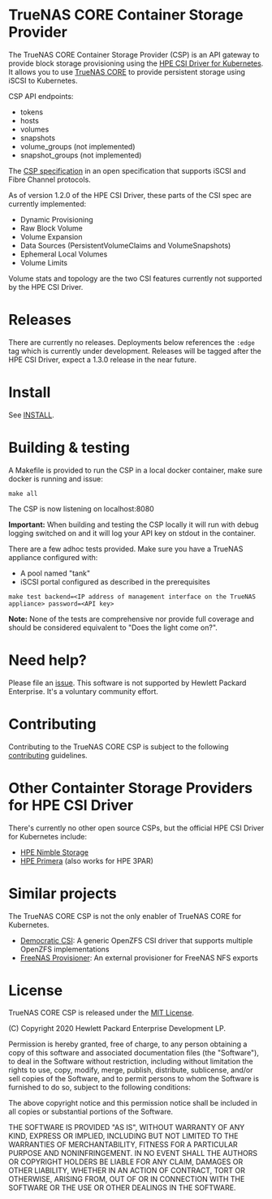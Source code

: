# TrueNAS CORE Container Storage Provider

The TrueNAS CORE Container Storage Provider (CSP) is an API gateway to provide block storage provisioning using the [HPE CSI Driver for Kubernetes](https://github.com/hpe-storage/csi-driver). It allows you to use [TrueNAS CORE](https://www.truenas.com) to provide persistent storage using iSCSI to Kubernetes.

CSP API endpoints:

- tokens
- hosts
- volumes
- snapshots
- volume_groups (not implemented)
- snapshot_groups (not implemented)

The [CSP specification](https://github.com/hpe-storage/container-storage-provider) in an open specification that supports iSCSI and Fibre Channel protocols.

As of version 1.2.0 of the HPE CSI Driver, these parts of the CSI spec are currently implemented:

- Dynamic Provisioning
- Raw Block Volume
- Volume Expansion
- Data Sources (PersistentVolumeClaims and VolumeSnapshots)
- Ephemeral Local Volumes
- Volume Limits

Volume stats and topology are the two CSI features currently not supported by the HPE CSI Driver.

# Releases

There are currently no releases. Deployments below references the `:edge` tag which is currently under development. Releases will be tagged after the HPE CSI Driver, expect a 1.3.0 release in the near future.

# Install

See [INSTALL](INSTALL.md).

# Building & testing

A Makefile is provided to run the CSP in a local docker container, make sure docker is running and issue:

```
make all
```

The CSP is now listening on localhost:8080

**Important:** When building and testing the CSP locally it will run with debug logging switched on and it will log your API key on stdout in the container.

There are a few adhoc tests provided. Make sure you have a TrueNAS appliance configured with:

- A pool named "tank" 
- iSCSI portal configured as described in the prerequisites

```
make test backend=<IP address of management interface on the TrueNAS appliance> password=<API key>
```

**Note:** None of the tests are comprehensive nor provide full coverage and should be considered equivalent to "Does the light come on?".

# Need help?

Please file an [issue](https://github.com/hpe-storage/truenas-csp/issues). This software is not supported by Hewlett Packard Enterprise. It's a voluntary community effort.

# Contributing

Contributing to the TrueNAS CORE CSP is subject to the following [contributing](CONTRIBUTING.md) guidelines.

# Other Containter Storage Providers for HPE CSI Driver

There's currently no other open source CSPs, but the official HPE CSI Driver for Kubernetes include:

- [HPE Nimble Storage](https://scod.hpedev.io/container_storage_provider/hpe_nimble_storage/index.html)
- [HPE Primera](https://scod.hpedev.io/container_storage_provider/hpe_3par_primera/index.html) (also works for HPE 3PAR)

# Similar projects

The TrueNAS CORE CSP is not the only enabler of TrueNAS CORE for Kubernetes.

- [Democratic CSI](https://github.com/democratic-csi/democratic-csi): A generic OpenZFS CSI driver that supports multiple OpenZFS implementations
- [FreeNAS Provisioner](https://github.com/nmaupu/freenas-provisioner): An external provisioner for FreeNAS NFS exports

# License

TrueNAS CORE CSP is released under the [MIT License](LICENSE).

(C) Copyright 2020 Hewlett Packard Enterprise Development LP.

Permission is hereby granted, free of charge, to any person obtaining a copy of this software and associated documentation files (the "Software"), to deal in the Software without restriction, including without limitation the rights to use, copy, modify, merge, publish, distribute, sublicense, and/or sell copies of the Software, and to permit persons to whom the Software is furnished to do so, subject to the following conditions:

The above copyright notice and this permission notice shall be included in all copies or substantial portions of the Software.

THE SOFTWARE IS PROVIDED "AS IS", WITHOUT WARRANTY OF ANY KIND, EXPRESS OR IMPLIED, INCLUDING BUT NOT LIMITED TO THE WARRANTIES OF MERCHANTABILITY, FITNESS FOR A PARTICULAR PURPOSE AND NONINFRINGEMENT. IN NO EVENT SHALL THE AUTHORS OR COPYRIGHT HOLDERS BE LIABLE FOR ANY CLAIM, DAMAGES OR OTHER LIABILITY, WHETHER IN AN ACTION OF CONTRACT, TORT OR OTHERWISE, ARISING FROM, OUT OF OR IN CONNECTION WITH THE SOFTWARE OR THE USE OR OTHER DEALINGS IN THE SOFTWARE.
